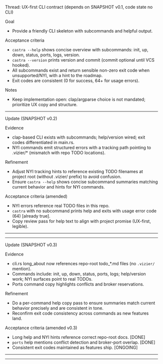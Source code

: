 Thread: UX-first CLI contract (depends on SNAPSHOT v0.1, code state no CLI)

Goal
- Provide a friendly CLI skeleton with subcommands and helpful output.

Acceptance criteria
- `castra --help` shows concise overview with subcommands: init, up, down, status, ports, logs, version.
- `castra --version` prints version and commit (commit optional until VCS hooked).
- All subcommands exist and return sensible non-zero exit code when unsupported/NYI, with a hint to the roadmap.
- Exit codes are consistent (0 for success, 64+ for usage errors).

Notes
- Keep implementation open: clap/argparse choice is not mandated; prioritize UX copy and structure.
---
Update (SNAPSHOT v0.2)

Evidence
- clap-based CLI exists with subcommands; help/version wired; exit codes differentiated in main.rs.
- NYI commands emit structured errors with a tracking path pointing to .vizier/* (mismatch with repo TODO locations).

Refinement
- Adjust NYI tracking hints to reference existing TODO filenames at project root (without .vizier/ prefix) to avoid confusion.
- Ensure `castra --help` shows concise subcommand summaries matching current behavior and hints for NYI commands.

Acceptance criteria (amended)
- NYI errors reference real TODO files in this repo.
- `castra` with no subcommand prints help and exits with usage error code (64) [already true].
- Copy review pass for help text to align with project promise (UX-first, legible).

---

---
Update (SNAPSHOT v0.3)

Evidence
- cli.rs long_about now references repo-root todo_*.md files (no `.vizier/` mention).
- Commands include: init, up, down, status, ports, logs; help/version work; NYI surfaces point to real TODOs.
- Ports command copy highlights conflicts and broker reservations.

Refinement
- Do a per-command help copy pass to ensure summaries match current behavior precisely and are consistent in tone.
- Reconfirm exit code consistency across commands as new features land.

Acceptance criteria (amended v0.3)
- Long help and NYI hints reference correct repo-root docs. [DONE]
- `ports` help mentions conflict detection and broker-port overlap. [DONE]
- Consistent exit codes maintained as features ship. [ONGOING]
---

---

